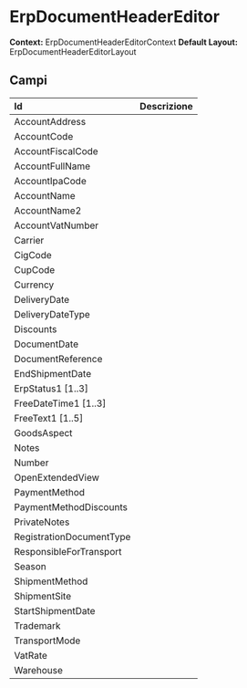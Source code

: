 # ErpDocumentHeaderEditor

**Context:** ErpDocumentHeaderEditorContext
**Default Layout:** ErpDocumentHeaderEditorLayout



## Campi

| Id | Descrizione | 
| :--- | :--- | 
| AccountAddress |  | 
| AccountCode |  | 
| AccountFiscalCode |  | 
| AccountFullName |  | 
| AccountIpaCode |  | 
| AccountName |  | 
| AccountName2 |  | 
| AccountVatNumber |  | 
| Carrier |  | 
| CigCode |  | 
| CupCode |  | 
| Currency |  | 
| DeliveryDate |  | 
| DeliveryDateType |  | 
| Discounts |  | 
| DocumentDate |  | 
| DocumentReference |  | 
| EndShipmentDate |  | 
| ErpStatus1 \[1..3\] |  | 
| FreeDateTime1 \[1..3\] |  | 
| FreeText1 \[1..5\] |  | 
| GoodsAspect |  | 
| Notes |  | 
| Number |  | 
| OpenExtendedView |  | 
| PaymentMethod |  | 
| PaymentMethodDiscounts |  | 
| PrivateNotes |  | 
| RegistrationDocumentType |  | 
| ResponsibleForTransport |  | 
| Season |  | 
| ShipmentMethod |  | 
| ShipmentSite |  | 
| StartShipmentDate |  | 
| Trademark |  | 
| TransportMode |  | 
| VatRate |  | 
| Warehouse |  | 


